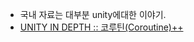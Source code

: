 - 국내 자료는 대부분 unity에대한 이야기.
- [UNITY IN DEPTH :: 코루틴(Coroutine)++](http://unityindepth.tistory.com/21)